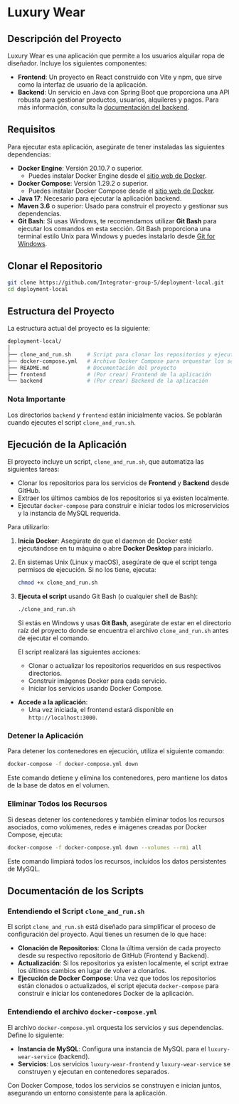 # Luxury Wear

## Descripción del Proyecto

Luxury Wear es una aplicación que permite a los usuarios alquilar ropa de diseñador. Incluye los siguientes componentes:

- **Frontend**: Un proyecto en React construido con Vite y npm, que sirve como la interfaz de usuario de la aplicación.
- **Backend**: Un servicio en Java con Spring Boot que proporciona una API robusta para gestionar productos, usuarios, alquileres y pagos. Para más información, consulta la [documentación del backend](/backend/readme.md).

## Requisitos

Para ejecutar esta aplicación, asegúrate de tener instaladas las siguientes dependencias:

- **Docker Engine**: Versión 20.10.7 o superior.
  - Puedes instalar Docker Engine desde el [sitio web de Docker](https://docs.docker.com/engine/install/).
- **Docker Compose**: Versión 1.29.2 o superior.
  - Puedes instalar Docker Compose desde el [sitio web de Docker](https://docs.docker.com/compose/install/).
- **Java 17**: Necesario para ejecutar la aplicación backend.
- **Maven 3.6** o superior: Usado para construir el proyecto y gestionar sus dependencias.
- **Git Bash**: Si usas Windows, te recomendamos utilizar **Git Bash** para ejecutar los comandos en esta sección. Git Bash proporciona una terminal estilo Unix para Windows y puedes instalarlo desde [Git for Windows](https://gitforwindows.org/).

## Clonar el Repositorio

```sh
git clone https://github.com/Integrator-group-5/deployment-local.git
cd deployment-local
```

## Estructura del Proyecto

La estructura actual del proyecto es la siguiente:

```sh
deployment-local/
│
├── clone_and_run.sh     # Script para clonar los repositorios y ejecutar la aplicación
├── docker-compose.yml   # Archivo Docker Compose para orquestar los servicios
├── README.md            # Documentación del proyecto
├── frontend             # (Por crear) Frontend de la aplicación
└── backend              # (Por crear) Backend de la aplicación
```

### Nota Importante

Los directorios `backend` y `frontend` están inicialmente vacíos. Se poblarán cuando ejecutes el script `clone_and_run.sh`.

## Ejecución de la Aplicación

El proyecto incluye un script, `clone_and_run.sh`, que automatiza las siguientes tareas:

- Clonar los repositorios para los servicios de **Frontend** y **Backend** desde GitHub.
- Extraer los últimos cambios de los repositorios si ya existen localmente.
- Ejecutar `docker-compose` para construir e iniciar todos los microservicios y la instancia de MySQL requerida.

Para utilizarlo:

1. **Inicia Docker**: Asegúrate de que el daemon de Docker esté ejecutándose en tu máquina o abre **Docker Desktop** para iniciarlo.
2. En sistemas Unix (Linux y macOS), asegúrate de que el script tenga permisos de ejecución. Si no los tiene, ejecuta:

   ```sh
   chmod +x clone_and_run.sh
   ```

3. **Ejecuta el script** usando Git Bash (o cualquier shell de Bash):

   ```sh
   ./clone_and_run.sh
   ```

   Si estás en Windows y usas **Git Bash**, asegúrate de estar en el directorio raíz del proyecto donde se encuentra el archivo `clone_and_run.sh` antes de ejecutar el comando.

   El script realizará las siguientes acciones:

   - Clonar o actualizar los repositorios requeridos en sus respectivos directorios.
   - Construir imágenes Docker para cada servicio.
   - Iniciar los servicios usando Docker Compose.

- **Accede a la aplicación**:
  - Una vez iniciada, el frontend estará disponible en `http://localhost:3000`.

### Detener la Aplicación

Para detener los contenedores en ejecución, utiliza el siguiente comando:

```bash
docker-compose -f docker-compose.yml down
```

Este comando detiene y elimina los contenedores, pero mantiene los datos de la base de datos en el volumen.

### Eliminar Todos los Recursos

Si deseas detener los contenedores y también eliminar todos los recursos asociados, como volúmenes, redes e imágenes creadas por Docker Compose, ejecuta:

```bash
docker-compose -f docker-compose.yml down --volumes --rmi all
```

Este comando limpiará todos los recursos, incluidos los datos persistentes de MySQL.

## Documentación de los Scripts

### Entendiendo el Script `clone_and_run.sh`

El script `clone_and_run.sh` está diseñado para simplificar el proceso de configuración del proyecto. Aquí tienes un resumen de lo que hace:

- **Clonación de Repositorios**: Clona la última versión de cada proyecto desde su respectivo repositorio de GitHub (Frontend y Backend).
- **Actualización**: Si los repositorios ya existen localmente, el script extrae los últimos cambios en lugar de volver a clonarlos.
- **Ejecución de Docker Compose**: Una vez que todos los repositorios están clonados o actualizados, el script ejecuta `docker-compose` para construir e iniciar los contenedores Docker de la aplicación.

### Entendiendo el archivo `docker-compose.yml`

El archivo `docker-compose.yml` orquesta los servicios y sus dependencias. Define lo siguiente:

- **Instancia de MySQL**: Configura una instancia de MySQL para el `luxury-wear-service` (backend).
- **Servicios**: Los servicios `luxury-wear-frontend` y `luxury-wear-service` se construyen y ejecutan en contenedores separados.

Con Docker Compose, todos los servicios se construyen e inician juntos, asegurando un entorno consistente para la aplicación.
